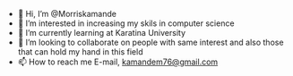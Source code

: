 - 👋 Hi, I’m @Morriskamande
- 👀 I’m interested in increasing my skils in computer science
- 🌱 I’m currently learning at Karatina University
- 💞️ I’m looking to collaborate on people with same interest and also those that can hold my hand in this field
- 📫 How to reach me E-mail, kamandem76@gmail.com

<!---
Morriskamande/Morriskamande is a ✨ special ✨ repository because its `README.md` (this file) appears on your GitHub profile.
You can click the Preview link to take a look at your changes.
--->
